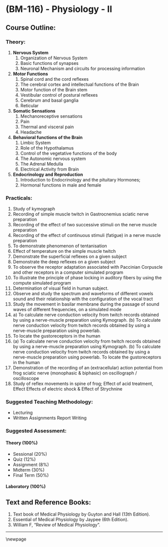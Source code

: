 # **(BM-116) - Physiology - II**

## **Course Outline:**

### **Theory:**

1. **Nervous System**
   1. Organization of Nervous System
   1. Basic functions of synapses
   1. Neuronal Mechanism and circuits for processing information
1. **Motor Functions**
   1. Spinal cord and the cord reflexes
   1. The cerebral cortex and intellectual functions of the Brain
   1. Motor function of the Brain stem
   1. Vestibular control of postural reflexes
   1. Cerebrum and basal ganglia
   2. Reticular
2. **Somatic Sensations**
   1. Mechanoreceptive sensations
   2. Pain
   3. Thermal and visceral pain
   4. Headache
3. **Behavioral functions of the Brain**
   1. Limbic System
   2. Role of the Hypothalamus
   3. Control of the vegetative functions of the body
   4. The Autonomic nervous system
   5. The Adrenal Medulla
   6. Electrical Activity from Brain
4. **Endocrinology and Reproduction**
   1. Introduction to Endocrinology and the pituitary Hormones;
   2. Hormonal functions in male and female


### **Practicals:**
1. Study of kymograph
1. Recording of simple muscle twitch in Gastrocnemius sciatic nerve preparation
1. Recording of the effect of two successive stimuli on the nerve muscle preparation
1. Recording of the effect of continuous stimuli (fatigue) in a nerve muscle preparation
1. To demonstrate phenomenon of tentanisation
1. Effect of temperature on the simple muscle twitch
1. Demonstrate the superficial reflexes on a given subject
1. Demonstrate the deep reflexes on a given subject
1. To observe the receptor adaptation associated with Paccinian Corpuscle and other receptors in a computer simulated program
1. To illustrate the principle of phase locking in auditory fibers by using the compute simulated program
1. Determination of visual field in human subject.
1. Observe and study the spectrum and waveforms of different vowels sound and their relationship with the configuration of the vocal tract
1. Study the movement in basilar membrane during the passage of sound waves of different frequencies, on a simulated mode
1. a) To calculate nerve conduction velocity from twitch records obtained by using a nerve-muscle preparation using Kymograph. (b) To calculate nerve conduction velocity from twitch records obtained by using a nerve-muscle preparation using powerlab. 
2. To locate the gustoreceptors in the human
3. (a) To calculate nerve conduction velocity from twitch records obtained by using a nerve-muscle preparation using Kymograph. (b) To calculate nerve conduction velocity from twitch records obtained by using a nerve-muscle preparation using powerlab. To locate the gustoreceptors in the human
4. Demonstration of the recording of an (extracellular) action potential from frog sciatic nerve (monophasic & biphasic) on oscillograph / oscilloscope
5. Study of reflex movements in spine of frog; Effect of acid treatment, Effect Effects of electric shock & Effect of Strychnine

### **Suggested Teaching Methodology:**

- Lecturing
- Written Assignments Report Writing

### **Suggested Assessment:**

#### **Theory (100%)**

- Sessional (20%)
- Quiz (12%)
- Assignment (8%)
- Midterm (30%)
- Final Term (50%)

#### **Laboratory (100%)**

## **Text and Reference Books:**

1. Text book of Medical Physiology by Guyton and Hall (13th Edition).
1. Essential of Medical Physiology by Jaypee (6th Edition).
1. William F, “Review of Medical Physiology”.

___
\newpage